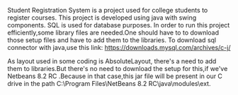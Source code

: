 Student Registration System is a project used for college students to register courses.
This project is developed using java with swing components.
SQL is used for database purposes.
In order to run this project efficiently,some library files are needed.One should have to to download those setup files and have to add them to the libraries.
To download sql connector with java,use this link: https://downloads.mysql.com/archives/c-j/

As layout used in some coding is AbsoluteLayout, there's a need to add them to libraries.But there's no need to download the setup for this,if we've Netbeans 8.2 RC .Because in that case,this jar file will be present in our C drive in the path C:\Program Files\NetBeans 8.2 RC\java\modules\ext.

